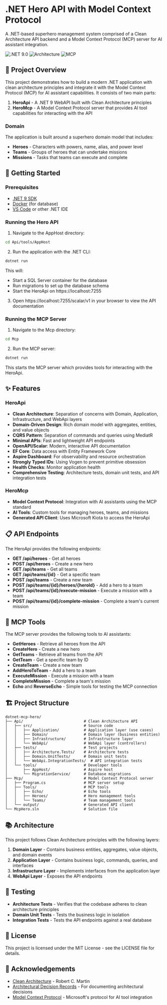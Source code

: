 # .NET Hero API with Model Context Protocol

A .NET-based superhero management system comprised of a Clean Architecture API backend and a Model Context Protocol (MCP) server for AI assistant integration.

![.NET 9.0](https://img.shields.io/badge/.NET-9.0-blue)
![Architecture](https://img.shields.io/badge/Architecture-Clean-green)
![MCP](https://img.shields.io/badge/AI-MCP-purple)

## 🎯 Project Overview

This project demonstrates how to build a modern .NET application with clean architecture principles and integrate it with the Model Context Protocol (MCP) for AI assistant capabilities. It consists of two main parts:

1. **HeroApi** - A .NET 9 WebAPI built with Clean Architecture principles
2. **HeroMcp** - A Model Context Protocol server that provides AI tool capabilities for interacting with the API

### Domain

The application is built around a superhero domain model that includes:

- **Heroes** - Characters with powers, name, alias, and power level
- **Teams** - Groups of heroes that can undertake missions
- **Missions** - Tasks that teams can execute and complete

## 🚀 Getting Started

### Prerequisites

- [.NET 9 SDK](https://dotnet.microsoft.com/download/dotnet/9.0)
- [Docker](https://www.docker.com/products/docker-desktop/) (for database)
- [VS Code](https://code.visualstudio.com/) or other .NET IDE

### Running the Hero API

1. Navigate to the AppHost directory:

```bash
cd Api/tools/AppHost
```

2. Run the application with the .NET CLI:

```bash
dotnet run
```

This will:
- Start a SQL Server container for the database
- Run migrations to set up the database schema
- Start the HeroApi on https://localhost:7255

3. Open https://localhost:7255/scalar/v1 in your browser to view the API documentation

### Running the MCP Server

1. Navigate to the Mcp directory:

```bash
cd Mcp
```

2. Run the MCP server:

```bash
dotnet run
```

This starts the MCP server which provides tools for interacting with the HeroApi.

## ✨ Features

### HeroApi

- **Clean Architecture**: Separation of concerns with Domain, Application, Infrastructure, and WebApi layers
- **Domain-Driven Design**: Rich domain model with aggregates, entities, and value objects
- **CQRS Pattern**: Separation of commands and queries using MediatR
- **Minimal APIs**: Fast and lightweight API endpoints
- **OpenAPI/Scalar**: Modern, interactive API documentation
- **EF Core**: Data access with Entity Framework Core
- **Aspire Dashboard**: For observability and resource orchestration
- **Strongly Typed IDs**: Using Vogen to prevent primitive obsession
- **Health Checks**: Monitor application health
- **Comprehensive Testing**: Architecture tests, domain unit tests, and API integration tests

### HeroMcp

- **Model Context Protocol**: Integration with AI assistants using the MCP standard
- **AI Tools**: Custom tools for managing heroes, teams, and missions
- **Generated API Client**: Uses Microsoft Kiota to access the HeroApi

## 📋 API Endpoints

The HeroApi provides the following endpoints:

- **GET /api/heroes** - Get all heroes
- **POST /api/heroes** - Create a new hero
- **GET /api/teams** - Get all teams
- **GET /api/teams/{id}** - Get a specific team
- **POST /api/teams** - Create a new team
- **POST /api/teams/{id}/heroes/{heroId}** - Add a hero to a team
- **POST /api/teams/{id}/execute-mission** - Execute a mission with a team
- **POST /api/teams/{id}/complete-mission** - Complete a team's current mission

## 🤖 MCP Tools

The MCP server provides the following tools to AI assistants:

- **GetHeroes** - Retrieve all heroes from the API
- **CreateHero** - Create a new hero
- **GetTeams** - Retrieve all teams from the API
- **GetTeam** - Get a specific team by ID
- **CreateTeam** - Create a new team
- **AddHeroToTeam** - Add a hero to a team
- **ExecuteMission** - Execute a mission with a team
- **CompleteMission** - Complete a team's mission
- **Echo** and **ReverseEcho** - Simple tools for testing the MCP connection

## 🏗️ Project Structure

```
dotnet-mcp-hero/
├── Api/                           # Clean Architecture API
│   ├── src/                       # Source code
│   │   ├── Application/           # Application layer (use cases)
│   │   ├── Domain/                # Domain layer (business entities)
│   │   ├── Infrastructure/        # Infrastructure layer
│   │   └── WebApi/                # WebApi layer (controllers)
│   ├── tests/                     # Test projects
│   │   ├── Architecture.Tests/    # Architecture tests
│   │   ├── Domain.UnitTests/      # Domain unit tests
│   │   └── WebApi.IntegrationTests/  # API integration tests
│   └── tools/                     # Developer tools
│       ├── AppHost/               # Aspire host
│       └── MigrationService/      # Database migrations
├── Mcp/                           # Model Context Protocol server
│   ├── Program.cs                 # MCP server setup
│   ├── Tools/                     # MCP tools
│   │   ├── Echo/                  # Echo tools
│   │   ├── Heroes/                # Hero management tools
│   │   └── Teams/                 # Team management tools
│   └── output/                    # Generated API client
└── McpHero.sln                    # Solution file
```

## 📚 Architecture

This project follows Clean Architecture principles with the following layers:

1. **Domain Layer** - Contains business entities, aggregates, value objects, and domain events
2. **Application Layer** - Contains business logic, commands, queries, and interfaces
3. **Infrastructure Layer** - Implements interfaces from the application layer
4. **WebApi Layer** - Exposes the API endpoints

## 🧪 Testing

- **Architecture Tests** - Verifies that the codebase adheres to clean architecture principles
- **Domain Unit Tests** - Tests the business logic in isolation
- **Integration Tests** - Tests the API endpoints against a real database

## 📖 License

This project is licensed under the MIT License - see the LICENSE file for details.

## 🙏 Acknowledgements

- [Clean Architecture](https://blog.cleancoder.com/uncle-bob/2012/08/13/the-clean-architecture.html) - Robert C. Martin
- [Architectural Decision Records](https://adr.github.io/) - For documenting architectural decisions
- [Model Context Protocol](https://github.com/microsoft/modelcontextprotocol) - Microsoft's protocol for AI tool integration